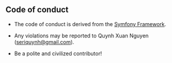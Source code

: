 ## Code of conduct

- The code of conduct is derived from the [Symfony Framework](https://symfony.com).

- Any violations may be reported to Quynh Xuan Nguyen ([seriquynh@gmail.com](mailto:seriquynh@gmail.com)).

- Be a polite and civilized contributor!
